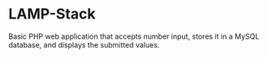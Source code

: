 # LAMP-Stack
Basic PHP web application that accepts number input, stores it in a MySQL database, and displays the submitted values.
